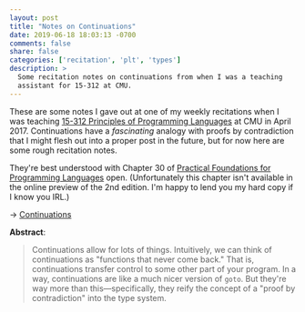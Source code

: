 ```yaml
---
layout: post
title: "Notes on Continuations"
date: 2019-06-18 18:03:13 -0700
comments: false
share: false
categories: ['recitation', 'plt', 'types']
description: >
  Some recitation notes on continuations from when I was a teaching
  assistant for 15-312 at CMU.
---
```


These are some notes I gave out at one of my weekly recitations when I
was teaching [15-312 Principles of Programming Languages][ppl] at CMU in
April 2017. Continuations have a *fascinating* analogy with proofs by
contradiction that I might flesh out into a proper post in the future,
but for now here are some rough recitation notes.

They're best understood with Chapter 30 of [Practical Foundations for
Programming Languages][pfpl] open. (Unfortunately this chapter isn't
available in the online preview of the 2nd edition. I'm happy to lend
you my hard copy if I know you IRL.)

[ppl]: http://www.cs.cmu.edu/~rwh/courses/ppl/
[pfpl]: http://www.cs.cmu.edu/~rwh/pfpl/

→ [Continuations](/notes/continuations.pdf)

**Abstract**:

> Continuations allow for lots of things. Intuitively, we can think of
> continuations as "functions that never come back." That is,
> continuations transfer control to some other part of your program. In
> a way, continuations are like a much nicer version of `goto`. But
> they're way more than this—specifically, they reify the concept of a
> "proof by contradiction" into the type system.


<!-- vim:tw=72
-->

